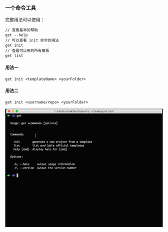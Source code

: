### 一个命令工具

完整用法可以使用：

    // 查看基本的帮助
    get --help
    // 可以查看 init 命令的用法
    get init
    // 查看可以用的所有模板
    get list

#### 用法一

    get init <templateName> <yourFolder>

#### 用法二

    get init <username/repo> <yourFolder>

![帮助的演示图](./img/help.gif)